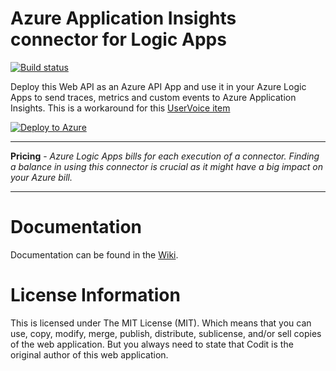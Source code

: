 # Azure Application Insights connector for Logic Apps

[![Build status](https://ci.appveyor.com/api/projects/status/bhnw8p5k4m9x92qg?svg=true)](https://ci.appveyor.com/project/tomkerkhove/application-insights-connector)

Deploy this Web API as an Azure API App and use it in your Azure Logic Apps to send traces, metrics and custom events to Azure Application Insights.
This is a workaround for this [UserVoice item](https://feedback.azure.com/forums/287593-logic-apps/suggestions/16833526-supporting-ai-for-logic-apps)

[![Deploy to Azure](http://azuredeploy.net/deploybutton.png)](https://azuredeploy.net/) 

-----------------------------------------------------------------

**Pricing** - *Azure Logic Apps bills for each execution of a connector. Finding a balance in using this connector is crucial as it might have a big impact on your Azure bill.*

-----------------------------------------------------------------

# Documentation
Documentation can be found in the [Wiki](https://github.com/CoditEU/application-insights-connector/wiki).

# License Information
This is licensed under The MIT License (MIT). Which means that you can use, copy, modify, merge, publish, distribute, sublicense, and/or sell copies of the web application. But you always need to state that Codit is the original author of this web application.